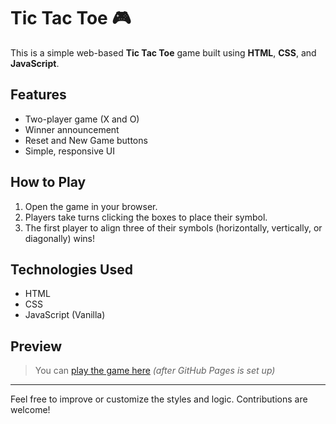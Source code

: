 # Tic Tac Toe 🎮

This is a simple web-based **Tic Tac Toe** game built using **HTML**, **CSS**, and **JavaScript**.

## Features

- Two-player game (X and O)
- Winner announcement
- Reset and New Game buttons
- Simple, responsive UI

## How to Play

1. Open the game in your browser.
2. Players take turns clicking the boxes to place their symbol.
3. The first player to align three of their symbols (horizontally, vertically, or diagonally) wins!

## Technologies Used

- HTML
- CSS
- JavaScript (Vanilla)

## Preview

> You can [play the game here](https://yourusername.github.io/Tic-tac-toe) *(after GitHub Pages is set up)*

---

Feel free to improve or customize the styles and logic. Contributions are welcome!
